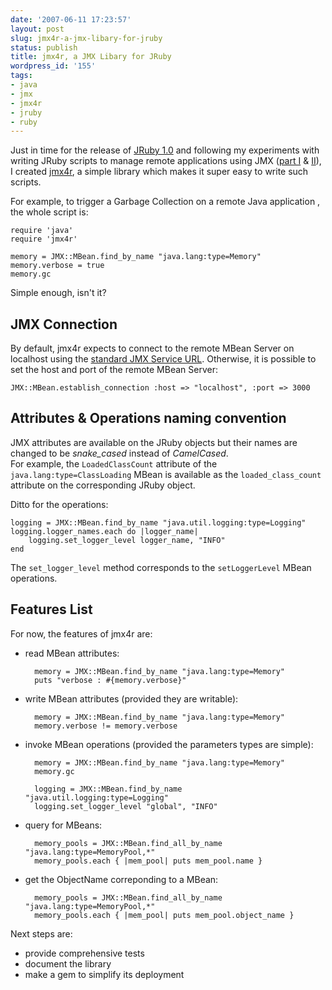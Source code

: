 ```yaml
---
date: '2007-06-11 17:23:57'
layout: post
slug: jmx4r-a-jmx-libary-for-jruby
status: publish
title: jmx4r, a JMX Libary for JRuby
wordpress_id: '155'
tags:
- java
- jmx
- jmx4r
- jruby
- ruby
---
```


Just in time for the release of [JRuby 1.0][jruby] and following my experiments with writing JRuby scripts to manage remote applications using JMX ([part I][part-1] & [II][part-2]), I created [jmx4r][jmx4r], a simple library which makes it super easy to write such scripts.

For example, to trigger a Garbage Collection on a remote Java application , the whole script is:

    require 'java'
    require 'jmx4r'

    memory = JMX::MBean.find_by_name "java.lang:type=Memory"
    memory.verbose = true
    memory.gc

Simple enough, isn't it?

[jruby]:	http://jruby.codehaus.org
[part-1]:	http://jmesnil.net/weblog/2007/03/23/jmx-scripts-using-jruby/
[part-2]:	http://jmesnil.net/weblog/2007/05/31/jmx-scripts-using-jruby-part-ii/
[jmx4r]:	http://code.google.com/p/jmx4r/

## JMX Connection ##

By default, jmx4r expects to connect to the remote MBean Server on localhost using the [standard JMX Service URL][jmx-std-url].
Otherwise, it is possible to set the host and port of the remote MBean Server:

    JMX::MBean.establish_connection :host => "localhost", :port => 3000

## Attributes & Operations naming convention ##

JMX attributes are available on the JRuby objects but their names are changed to be *snake_cased* instead of *CamelCased*.  
For example, the `LoadedClassCount` attribute of the `java.lang:type=ClassLoading` MBean is available as the `loaded_class_count` attribute on the corresponding JRuby object.

Ditto for the operations:

    logging = JMX::MBean.find_by_name "java.util.logging:type=Logging"
    logging.logger_names.each do |logger_name|
        logging.set_logger_level logger_name, "INFO"
    end

The `set_logger_level` method corresponds to the `setLoggerLevel` MBean operations.

## Features List ##

For now, the features of jmx4r are:

* read MBean attributes:
        
        memory = JMX::MBean.find_by_name "java.lang:type=Memory"
        puts "verbose : #{memory.verbose}"

* write MBean attributes (provided they are writable):
        
        memory = JMX::MBean.find_by_name "java.lang:type=Memory"
        memory.verbose != memory.verbose

* invoke MBean operations (provided the parameters types are simple):

        memory = JMX::MBean.find_by_name "java.lang:type=Memory"
        memory.gc
        
        logging = JMX::MBean.find_by_name "java.util.logging:type=Logging"
        logging.set_logger_level "global", "INFO"

* query for MBeans:
 
		memory_pools = JMX::MBean.find_all_by_name "java.lang:type=MemoryPool,*"
		memory_pools.each { |mem_pool| puts mem_pool.name }
        
* get the ObjectName correponding to a MBean:

        memory_pools = JMX::MBean.find_all_by_name "java.lang:type=MemoryPool,*"
        memory_pools.each { |mem_pool| puts mem_pool.object_name }

Next steps are:

 * provide comprehensive tests
 * document the library
 * make a gem to simplify its deployment

[jmx-std-url]: http://java.sun.com/j2se/1.5.0/docs/guide/management/agent.html#connecting
